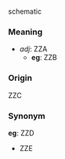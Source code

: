 schematic
### Meaning
+ _adj_: ZZA
    + __eg__: ZZB

### Origin

ZZC

### Synonym

__eg__: ZZD

+ ZZE


